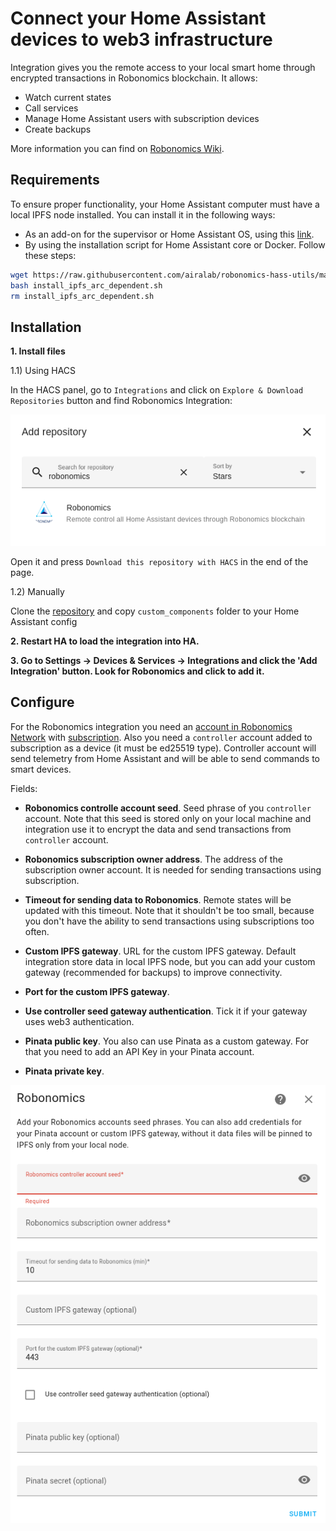 # Connect your Home Assistant devices to web3 infrastructure 

Integration gives you the remote access to your local smart home through encrypted transactions in Robonomics blockchain. It allows:

* Watch current states
* Call services
* Manage Home Assistant users with subscription devices
* Create backups

More information you can find on [Robonomics Wiki](https://wiki.robonomics.network/docs/en/home-assistant-begin/).

## Requirements

To ensure proper functionality, your Home Assistant computer must have a local IPFS node installed. You can install it in the following ways:

* As an add-on for the supervisor or Home Assistant OS, using this [link](https://github.com/airalab/ipfs-addon).
* By using the installation script for Home Assistant core or Docker. Follow these steps:

```bash
wget https://raw.githubusercontent.com/airalab/robonomics-hass-utils/main/raspberry_pi/install_ipfs_arc_dependent.sh
bash install_ipfs_arc_dependent.sh
rm install_ipfs_arc_dependent.sh
```

## Installation

**1. Install files**

1.1) Using HACS

In the HACS panel, go to `Integrations` and click on `Explore & Download Repositories` button and find Robonomics Integration:

![robonomics-users](images/inst.png)

Open it and press `Download this repository with HACS` in the end of the page.

1.2) Manually

Clone the [repository](https://github.com/airalab/homeassistant-robonomics-integration) and copy `custom_components` folder to your Home Assistant config

**2. Restart HA to load the integration into HA.**

**3. Go to Settings -> Devices & Services -> Integrations and click the 'Add Integration' button. Look for Robonomics and click to add it.**

## Configure

For the Robonomics integration you need an [account in Robonomics Network](https://wiki.robonomics.network/docs/en/create-account-in-dapp/) with [subscription](https://wiki.robonomics.network/docs/en/get-subscription/). Also you need a `controller` account added to subscription as a device (it must be ed25519 type). Controller account will send telemetry from Home Assistant and will be able to send commands to smart devices. 

Fields:

* **Robonomics controlle account seed**. 
Seed phrase of you `controller` account. Note that this seed is stored only on your local machine and integration use it to encrypt the data and send transactions from `controller` account.

* **Robonomics subscription owner address**. 
The address of the subscription owner account. It is needed for sending transactions using subscription.

* **Timeout for sending data to Robonomics**. 
Remote states will be updated with this timeout. Note that it shouldn't be too small, because you don't have the ability to send transactions using subscriptions too often.

* **Custom IPFS gateway**.
URL for the custom IPFS gateway. Default integration store data in local IPFS node, but you can add your custom gateway (recommended for backups) to improve connectivity.

* **Port for the custom IPFS gateway**.

* **Use controller seed gateway authentication**.
Tick it if your gateway uses web3 authentication.

* **Pinata public key**.
You also can use Pinata as a custom gateway. For that you need to add an API Key in your Pinata account.

* **Pinata private key**.

![robonomics-users](images/integration-readme.png)
